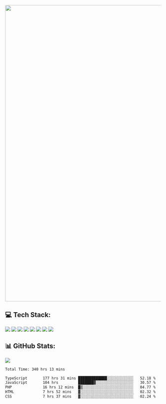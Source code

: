 <img style='width: 100vw' src='./hcampos_gradient.png'>

## 💻 Tech Stack:

![](https://img.shields.io/badge/next%20js-000000?style=for-the-badge&logo=nextdotjs&logoColor=white) ![](https://img.shields.io/badge/Tailwind_CSS-38B2AC?style=for-the-badge&logo=tailwind-css&logoColor=white) ![](https://img.shields.io/badge/React_Query-FF4154?style=for-the-badge&logo=React_Query&logoColor=white) ![](https://img.shields.io/badge/React-20232A?style=for-the-badge&logo=react&logoColor=61DAFB) ![](https://img.shields.io/badge/TypeScript-007ACC?style=for-the-badge&logo=typescript&logoColor=white) ![](https://img.shields.io/badge/JavaScript-323330?style=for-the-badge&logo=javascript&logoColor=F7DF1E) ![](https://img.shields.io/badge/Prisma-3982CE?style=for-the-badge&logo=Prisma&logoColor=white) ![](https://img.shields.io/badge/Supabase-181818?style=for-the-badge&logo=supabase&logoColor=white)

## 📊 GitHub Stats:

![](https://github-readme-stats.vercel.app/api?username=Sakoutecher&show_icons=true&count_private=true&&bg_color=70,11998e,38ef7d&title_color=fff&text_color=fff&icon_color=fff&hide_border=true)<br/>

<!--START_SECTION:waka-->

```txt
Total Time: 340 hrs 13 mins

TypeScript       177 hrs 31 mins █████████████░░░░░░░░░░░░   52.18 %
JavaScript       104 hrs         ███████▓░░░░░░░░░░░░░░░░░   30.57 %
PHP              16 hrs 12 mins  █▒░░░░░░░░░░░░░░░░░░░░░░░   04.77 %
HTML             7 hrs 52 mins   ▓░░░░░░░░░░░░░░░░░░░░░░░░   02.32 %
CSS              7 hrs 37 mins   ▓░░░░░░░░░░░░░░░░░░░░░░░░   02.24 %
```

<!--END_SECTION:waka-->
